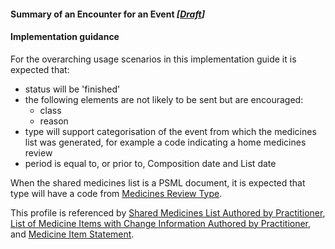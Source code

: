 #### Summary of an Encounter for an Event *[[Draft](http://hl7.org/fhir/stu3/valueset-publication-status.html)]*

#### Implementation guidance

For the overarching usage scenarios in this implementation guide it is expected that:

* status will be 'finished' 
* the following elements are not likely to be sent but are encouraged:
  * class
  * reason
* type will support categorisation of the event from which the medicines list was generated, for example a code indicating a home medicines review
* period is equal to, or prior to, Composition date and List date

When the shared medicines list is a PSML document, it is expected that type will have a code from [Medicines Review Type](https://healthterminologies.gov.au/fhir/ValueSet/medicines-review-type-2).

This profile is referenced by [Shared Medicines List Authored by Practitioner](StructureDefinition-composition-sml-prac-1.html), 
[List of Medicine Items with Change Information Authored by Practitioner](StructureDefinition-list-sml-pracchanges-1.html), 
and [Medicine Item Statement](StructureDefinition-medicationstatement-detailed-1.html).